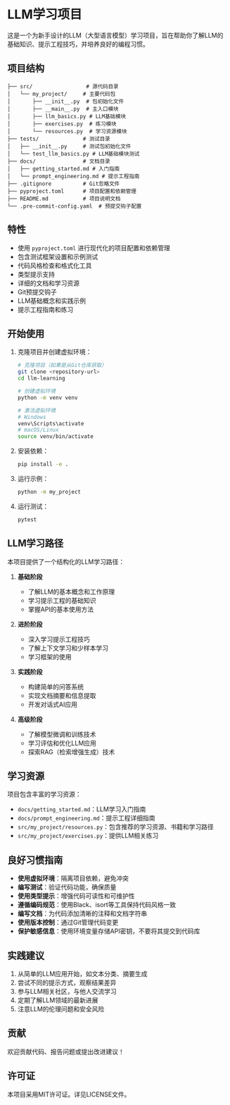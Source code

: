 # LLM学习项目

这是一个为新手设计的LLM（大型语言模型）学习项目，旨在帮助你了解LLM的基础知识、提示工程技巧，并培养良好的编程习惯。

## 项目结构

```
├── src/                 # 源代码目录
│   └── my_project/     # 主要代码包
│       ├── __init__.py  # 包初始化文件
│       ├── __main__.py  # 主入口模块
│       ├── llm_basics.py # LLM基础模块
│       ├── exercises.py  # 练习模块
│       └── resources.py  # 学习资源模块
├── tests/              # 测试目录
│   ├── __init__.py     # 测试包初始化文件
│   └── test_llm_basics.py # LLM基础模块测试
├── docs/               # 文档目录
│   ├── getting_started.md # 入门指南
│   └── prompt_engineering.md # 提示工程指南
├── .gitignore          # Git忽略文件
├── pyproject.toml      # 项目配置和依赖管理
├── README.md           # 项目说明文档
└── .pre-commit-config.yaml  # 预提交钩子配置
```

## 特性

- 使用 `pyproject.toml` 进行现代化的项目配置和依赖管理
- 包含测试框架设置和示例测试
- 代码风格检查和格式化工具
- 类型提示支持
- 详细的文档和学习资源
- Git预提交钩子
- LLM基础概念和实践示例
- 提示工程指南和练习

## 开始使用

1. 克隆项目并创建虚拟环境：
   ```bash
   # 克隆项目（如果是从Git仓库获取）
   git clone <repository-url>
   cd llm-learning
   
   # 创建虚拟环境
   python -m venv venv
   
   # 激活虚拟环境
   # Windows
   venv\Scripts\activate
   # macOS/Linux
   source venv/bin/activate
   ```

2. 安装依赖：
   ```bash
   pip install -e .
   ```

3. 运行示例：
   ```bash
   python -m my_project
   ```

4. 运行测试：
   ```bash
   pytest
   ```

## LLM学习路径

本项目提供了一个结构化的LLM学习路径：

1. **基础阶段**
   - 了解LLM的基本概念和工作原理
   - 学习提示工程的基础知识
   - 掌握API的基本使用方法

2. **进阶阶段**
   - 深入学习提示工程技巧
   - 了解上下文学习和少样本学习
   - 学习框架的使用

3. **实践阶段**
   - 构建简单的问答系统
   - 实现文档摘要和信息提取
   - 开发对话式AI应用

4. **高级阶段**
   - 了解模型微调和训练技术
   - 学习评估和优化LLM应用
   - 探索RAG（检索增强生成）技术

## 学习资源

项目包含丰富的学习资源：

- `docs/getting_started.md`：LLM学习入门指南
- `docs/prompt_engineering.md`：提示工程详细指南
- `src/my_project/resources.py`：包含推荐的学习资源、书籍和学习路径
- `src/my_project/exercises.py`：提供LLM相关练习

## 良好习惯指南

- **使用虚拟环境**：隔离项目依赖，避免冲突
- **编写测试**：验证代码功能，确保质量
- **使用类型提示**：增强代码可读性和可维护性
- **遵循编码规范**：使用Black、isort等工具保持代码风格一致
- **编写文档**：为代码添加清晰的注释和文档字符串
- **使用版本控制**：通过Git管理代码变更
- **保护敏感信息**：使用环境变量存储API密钥，不要将其提交到代码库

## 实践建议

1. 从简单的LLM应用开始，如文本分类、摘要生成
2. 尝试不同的提示方式，观察结果差异
3. 参与LLM相关社区，与他人交流学习
4. 定期了解LLM领域的最新进展
5. 注意LLM的伦理问题和安全风险

## 贡献

欢迎贡献代码、报告问题或提出改进建议！

## 许可证

本项目采用MIT许可证。详见LICENSE文件。